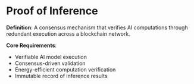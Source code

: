 # Proof of Inference

**Definition**: A consensus mechanism that verifies AI computations through redundant execution across a blockchain network.

**Core Requirements**:
- Verifiable AI model execution
- Consensus-driven validation
- Energy-efficient computation verification
- Immutable record of inference results 